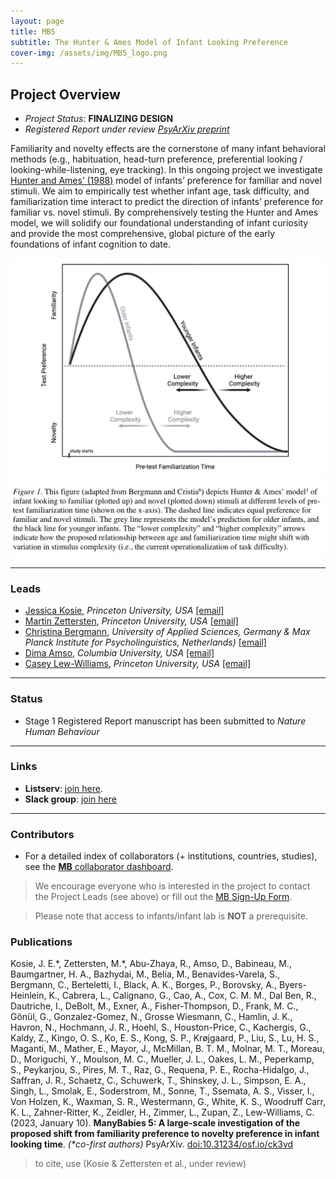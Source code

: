```yaml
---
layout: page
title: MB5
subtitle: The Hunter & Ames Model of Infant Looking Preference
cover-img: /assets/img/MB5_logo.png
---
```


## Project Overview

* *Project Status*: **FINALIZING DESIGN**
* *Registered Report under review [PsyArXiv preprint](https://doi.org/10.31234/osf.io/ck3vd)*


Familiarity and novelty effects are the cornerstone of many infant behavioral methods (e.g., habituation, head-turn preference, preferential looking / looking-while-listening, eye tracking). In this ongoing project we investigate [Hunter and Ames’ (1988)](https://psycnet.apa.org/record/1988-98065-003) model of infants’ preference for familiar and novel stimuli. We aim to empirically test whether infant age, task difficulty, and familiarization time interact to predict the direction of infants’ preference for familiar vs. novel stimuli. By comprehensively testing the Hunter and Ames model, we will solidify our foundational understanding of infant curiosity and provide the most comprehensive, global picture of the early foundations of infant cognition to date.

<img src="/assets/img/MB5_HunterAmesFig.png">


***
### Leads
* [Jessica Kosie](https://jkosie.github.io/), *Princeton University, USA* [[email]](mailto:jkosie@princeton.edu)
* [Martin Zettersten](https://mzettersten.github.io/), *Princeton University, USA* [[email]](mailto:martincz@princeton.edu)
* [Christina Bergmann](https://www.mpi.nl/people/bergmann-christina), *University of Applied Sciences, Germany & Max Planck Institute for Psycholinguistics, Netherlands)* [[email]](mailto:chbergma@uni-osnabrueck.de)
* [Dima Amso](https://psychology.columbia.edu/content/dima-amso), *Columbia University, USA* [[email]](mailto:da2959@columbia.edu)
* [Casey Lew-Williams](https://psych.princeton.edu/person/casey-lew-williams), *Princeton University, USA* [[email]](mailto:caseylw@princeton.edu)


***
### Status
* Stage 1 Registered Report manuscript has been submitted to *Nature Human Behaviour*


***
### Links
* **Listserv**: [join here](https://mailman.stanford.edu/mailman/listinfo/manybabies5).
* **Slack group**: [join here](https://join.slack.com/t/manybabies5/shared_invite/zt-qml7l90w-drHG7nZBJtXEAtAGAvP8~g)


***
### Contributors
* For a detailed index of collaborators (+ institutions, countries, studies), see the [**MB** collaborator dashboard](https://manybabies.shinyapps.io/shiny_mb_map/).

> We encourage everyone who is interested in the project to contact the Project Leads (see above) or fill out the [MB Sign-Up Form]({{site.baseurl}}/get_involved/).

> Please note that access to infants/infant lab is **NOT** a prerequisite.


### Publications
Kosie, J. E.\*, Zettersten, M.\*, Abu-Zhaya, R., Amso, D., Babineau, M., Baumgartner, H. A., Bazhydai, M., Belia, M., Benavides-Varela, S., Bergmann, C., Berteletti, I., Black, A. K., Borges, P., Borovsky, A., Byers-Heinlein, K., Cabrera, L., Calignano, G., Cao, A., Cox, C. M. M., Dal Ben, R., Dautriche, I., DeBolt, M., Exner, A., Fisher-Thompson, D., Frank, M. C., Gönül, G., Gonzalez-Gomez, N., Grosse Wiesmann, C., Hamlin, J. K., Havron, N., Hochmann, J. R., Hoehl, S., Houston-Price, C., Kachergis, G., Kaldy, Z., Kingo, O. S., Ko, E. S., Kong, S. P., Krøjgaard, P., Liu, S., Lu, H. S., Maganti, M., Mather, E., Mayor, J., McMillan, B. T. M., Molnar, M. T., Moreau, D., Moriguchi, Y., Moulson, M. C., Mueller, J. L., Oakes, L. M., Peperkamp, S., Peykarjou, S., Pires, M. T., Raz, G., Requena, P. E., Rocha-Hidalgo, J., Saffran, J. R., Schaetz, C., Schuwerk, T., Shinskey, J. L., Simpson, E. A., Singh, L., Smolak, E., Soderstrom, M., Sonne, T., Ssemata, A. S., Visser, I., Von Holzen, K., Waxman, S. R., Westermann, G., White, K. S., Woodruff Carr, K. L., Zahner-Ritter, K., Zeidler, H., Zimmer, L., Zupan, Z., Lew-Williams, C. (2023, January 10). **ManyBabies 5: A large-scale investigation of the proposed shift from familiarity preference to novelty preference in infant looking time**. <i>(\*co-first authors)</i> PsyArXiv. [doi:10.31234/osf.io/ck3vd](https://doi.org/10.31234/osf.io/ck3vd)

> to cite, use (Kosie & Zettersten et al., under review)